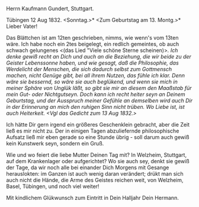 Herrn Kaufmann Gundert, Stuttgart.

 Tübingen 12 Aug 1832. <Sonntag.>*
 <Zum Geburtstag am 13. Montg.>*
Lieber Vater!

Das Blättchen ist am 12ten geschrieben, nimms, wie wenn's vom 13ten wäre. Ich habe noch ein 2tes beigelegt, ein redlich gemeintes, ob auch schwach gelungenes <(das Lied "Viele schöne Sterne scheinen)>*. Ich denke gewiß recht an Dich und auch an die Beziehung, die wir beide zu der Geister Lebenssonne haben, und wie gesagt, daß die Philosophie, das Werdelicht der Menschen, die sich dadurch selbst zum Gottmensch machen, nicht Genüge gibt, bei all ihrem Nutzen, das fühle ich klar. Denn wäre sie bessernd, so wäre sie auch beglükend, und wenn sie mich in meiner Sphäre von Unglük läßt, so gibt sie mir an diesem den Maaßstab für mein Gut- oder Nichtgutseyn. Doch kann ich recht heiter seyn an Deinem Geburtstag, und der Ausspruch meiner Gefühle an demselben wird auch Dir in der Erinnerung an mich den ruhigen Sinn nicht trüben. Wo Liebe ist, ist auch Heiterkeit. <Vgl das Gedicht zum 13 Aug 1832.>*

Ich hätte Dir gern irgend ein größeres Geschenklein gebracht, aber die Zeit ließ es mir nicht zu. Der in einigen Tagen abzuliefernde philosophische Aufsatz ließ mir eben gerade so eine Stunde übrig - soll darum auch gewiß kein Kunstwerk seyn, sondern ein Gruß.

Wie und wo feiert die liebe Mutter Deinen Tag mit? In Welzheim, Stuttgart, auf dem Krankenlager oder aufgerichtet? Wo sie auch sey, denkt sie gewiß der Tage, da wir noch alle bei einander Dich Morgens mit Gesange herauslokten: im Ganzen ist auch wenig daran verändert; drükt man sich auch nicht die Hände, die Arme des Geistes reichen weit, von Welzheim, Basel, Tübingen, und noch viel weiter!

Mit kindlichem Glükwunsch zum Eintritt in Dein Halljahr
 Dein Hermann.
